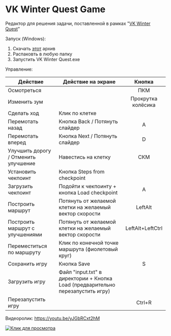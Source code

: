 # VK Winter Quest Game
 Редактор для решения задачи, поставленной в рамках "[VK Winter Quest](https://cups.online/ru/workareas/vkwinterquest/659/1205)"
 
 Запуск (Windows):
  1. Скачать [этот](https://github.com/Shaniser/VK-Winter-Quest-Game/releases/tag/v1.0) архив
  2. Распаковть в любую папку
  3. Запустить VK Winter Quest.exe

Управление:

|Действие       |Действие на экране              | Кнопка |
| ------------- |------------------| :-----:|
|Осмотреться||ПКМ
|Изменить зум||Прокрутка колёсика
| Сделать ход|Клик по клетке|
|Перемотать назад|Кнопка Back / Потянуть слайдер|A
|Перемотать вперед|Кнопка Next / Потянуть слайдер|D
|Улучшить дорогу / Отменить улучшение|Навестись на клетку|СКМ
|Установить чекпоинт|Кнопка Steps from checkpoint|
|Загрузить чекпоинт|Подойти к чекпоинту + кнопка Load checkpoint|A
|Построить маршрут|Потянуть от желаемой клетки на желаемый вектор скорости|LeftAlt
|Построить маршрут с улучшениями|Потянуть от желаемой клетки на желаемый вектор скорости|LeftAlt+LeftCtrl
|Переместиться по маршруту|Клик по конечной точке маршрута (фиолетовый круг)|
|Сохранить игру|Кнопка Save|S
|Загрузить игру|Файл "input.txt" в директории + Кнопка Load (предварительно перезапустить игру) |
|Перезапустить игру||Ctrl+R

Видеоролик: https://youtu.be/yJGbRCxt2hM

[![Клик для просмотра](https://user-images.githubusercontent.com/48556605/148763301-15e39096-3a78-45cf-8c45-a76f88b62c18.png)](https://youtu.be/yJGbRCxt2hM)
